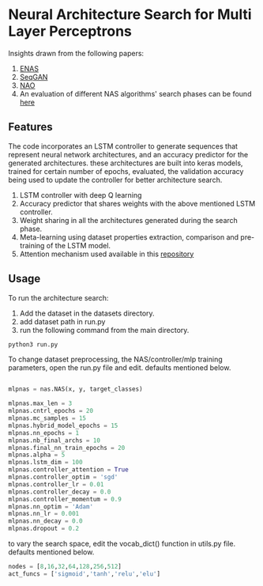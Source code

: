 # Neural Architecture Search for Multi Layer Perceptrons 

Insights drawn from the following papers:

1. [ENAS](https://arxiv.org/abs/1802.03268)
2. [SeqGAN](https://arxiv.org/abs/1609.05473) 
3. [NAO](https://arxiv.org/abs/1808.07233)
4. An evaluation of different NAS algorithms' search phases can be found [here](https://arxiv.org/abs/1902.08142)


## Features

The code incorporates an LSTM controller to generate sequences that represent neural network architectures, and an accuracy predictor for the generated architectures. these architectures are built into keras models, trained for certain number of epochs, evaluated, the validation accuracy being used to update the controller for better architecture search. 

1. LSTM controller with deep Q learning
2. Accuracy predictor that shares weights with the above mentioned LSTM controller.
3. Weight sharing in all the architectures generated during the search phase. 
4. Meta-learning using dataset properties extraction, comparison and pre-training of the LSTM model. 
5. Attention mechanism used available in this [repository](https://github.com/datalogue/keras-attention)


## Usage

To run the architecture search:
1. Add the dataset in the datasets directory.
2. add dataset path in run.py
3. run the following command from the main directory.

```bash
python3 run.py
```

To change dataset preprocessing, the NAS/controller/mlp training parameters, open the run.py file and edit. defaults mentioned below.

```python

mlpnas = nas.NAS(x, y, target_classes)

mlpnas.max_len = 3
mlpnas.cntrl_epochs = 20
mlpnas.mc_samples = 15
mlpnas.hybrid_model_epochs = 15
mlpnas.nn_epochs = 1
mlpnas.nb_final_archs = 10
mlpnas.final_nn_train_epochs = 20
mlpnas.alpha = 5
mlpnas.lstm_dim = 100
mlpnas.controller_attention = True
mlpnas.controller_optim = 'sgd'
mlpnas.controller_lr = 0.01
mlpnas.controller_decay = 0.0
mlpnas.controller_momentum = 0.9
mlpnas.nn_optim = 'Adam'
mlpnas.nn_lr = 0.001
mlpnas.nn_decay = 0.0
mlpnas.dropout = 0.2
```

to vary the search space, edit the vocab_dict() function in utils.py file. defaults mentioned below.

```python
nodes = [8,16,32,64,128,256,512]
act_funcs = ['sigmoid','tanh','relu','elu']
```

